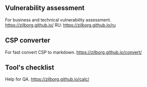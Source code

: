 ## Vulnerability assessment
For business and technical vulnerability assessment.
https://zilborg.github.io/
RU: https://zilborg.github.io/ru

## CSP converter
For fast convert CSP to markdown.
https://zilborg.github.io/convert/

## Tool's checklist
Help for QA.
https://zilborg.github.io/calc/
